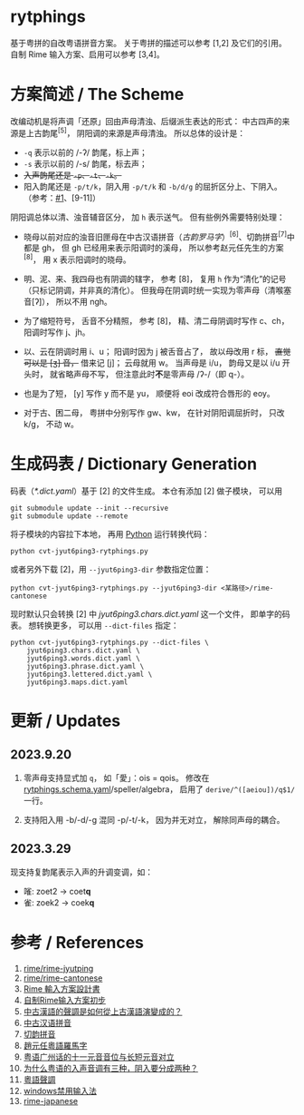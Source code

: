 # rytphings

基于粤拼的自改粤语拼音方案。
关于粤拼的描述可以参考 [1,2] 及它们的引用。
自制 Rime 输入方案、启用可以参考 [3,4]。

# 方案简述 / The Scheme

改编动机是将声调「还原」回由声母清浊、后缀派生表达的形式：
中古四声的来源是上古韵尾<sup>[5]</sup>，
阴阳调的来源是声母清浊。
所以总体的设计是：

- `-q` 表示以前的 /-ʔ/ 韵尾，标上声；
- `-s` 表示以前的 /-s/ 韵尾，标去声；
- ~~入声韵尾还是 `-p`、`-t`、`-k`。~~
- 阳入韵尾还是 `-p/t/k`，阴入用 `-p/t/k` 和 `-b/d/g` 的屈折区分上、下阴入。
（参考：[#1](https://github.com/iTomxy/rytphings/issues/1)、[9-11]）

阴阳调总体以清、浊音辅音区分，
加 `h` 表示送气。
但有些例外需要特别处理：

- 晓母以前对应的浊音旧匣母在中古汉语拼音（*古韵罗马字*）<sup>[6]</sup>、切韵拼音<sup>[7]</sup>中都是 gh，
但 gh 已经用来表示阳调时的溪母，
所以参考赵元任先生的方案<sup>[8]</sup>，
用 x 表示阳调时的晓母。

- 明、泥、来、我四母也有阴调的辖字，
参考 [8]，
复用 `h` 作为“清化”的记号（只标记阴调，并非真的清化）。
但我母在阴调时统一实现为零声母（清喉塞音[ʔ]），
所以不用 ngh。

- 为了缩短符号，
舌音不分精照，
参考 [8]，
精、清二母阴调时写作 c、ch，
阳调时写作 j、jh。

- 以、云在阴调时用 i、u；
阳调时因为 j 被舌音占了，
故以母改用 r 标，
~~直觉可以是 [ʒ] 音，~~
借来记 [j]；
云母就用 w。
当声母是 i/u，
韵母又是以 i/u 开头时，
就省略声母不写，
但注意此时**不**是零声母 /ʔ-/（即 q-）。

- 也是为了短，
[y] 写作 y 而不是 yu，
顺便将 eoi 改成符合唇形的 eoy。

- 对于古、困二母，
粤拼中分别写作 gw、kw，
在针对阴阳调屈折时，
只改 k/g，
不动 w。

# 生成码表 / Dictionary Generation

码表（*\*.dict.yaml*）基于 [2] 的文件生成。
本仓有添加 [2] 做子模块，
可以用

```shell
git submodule update --init --recursive
git submodule update --remote
```

将子模块的内容拉下本地，
再用 [Python](https://www.python.org/) 运行转换代码：

```shell
python cvt-jyut6ping3-rytphings.py
```

或者另外下载 [2]，用 `--jyut6ping3-dir` 参数指定位置：

```shell
python cvt-jyut6ping3-rytphings.py --jyut6ping3-dir <某路径>/rime-cantonese
```

现时默认只会转换 [2] 中 *jyut6ping3.chars.dict.yaml* 这一个文件，
即单字的码表。
想转换更多，
可以用 `--dict-files` 指定：

```shell
python cvt-jyut6ping3-rytphings.py --dict-files \
    jyut6ping3.chars.dict.yaml \
    jyut6ping3.words.dict.yaml \
    jyut6ping3.phrase.dict.yaml \
    jyut6ping3.lettered.dict.yaml \
    jyut6ping3.maps.dict.yaml
```

# 更新 / Updates

## 2023.9.20

1. 零声母支持显式加 `q`，
如「愛」：ois = qois。
修改在 [rytphings.schema.yaml](rytphings.schema.yaml)/speller/algebra，
启用了 `derive/^([aeiou])/q$1/` 一行。

2. 支持阳入用 -b/-d/-g 混同 -p/-t/-k，
因为并无对立，
解除同声母的耦合。

## 2023.3.29

现支持复韵尾表示入声的升调变调，如：
- 𠻘: zoet2 -> coet**q**
- 雀: zoek2 -> coek**q**

# 参考 / References

1. [rime/rime-jyutping](https://github.com/rime/rime-jyutping)
2. [rime/rime-cantonese](https://github.com/rime/rime-cantonese)
3. [Rime 輸入方案設計書](https://github.com/rime/home/wiki/RimeWithSchemata)
4. [自制Rime输入方案初步](https://zhuanlan.zhihu.com/p/576244701)
5. [中古漢語的聲調是如何從上古漢語演變成的？](https://www.zhihu.com/question/319038478/answer/1375097629)
6. [中古汉语拼音](https://zh.wikipedia.org/wiki/Wikipedia:%E4%B8%AD%E5%8F%A4%E6%BC%A2%E8%AA%9E%E6%8B%BC%E9%9F%B3)
7. [切韵拼音](https://zhuanlan.zhihu.com/p/478751152)
8. [趙元任粵語羅馬字](https://zh-yue.wikipedia.org/wiki/%E8%B6%99%E5%85%83%E4%BB%BB%E7%B2%B5%E8%AA%9E%E7%BE%85%E9%A6%AC%E5%AD%97)
9. [粤语广州话的十一元音音位与长短元音对立](https://zhuanlan.zhihu.com/p/265020710)
10. [为什么粤语的入声音调有三种，阴入要分成两种？](https://www.zhihu.com/question/36615633)
11. [粵語聲調](https://zh.m.wikipedia.org/zh/%E7%B2%B5%E8%AA%9E%E8%81%B2%E8%AA%BF)
12. [windows禁用输入法](https://blog.csdn.net/HackerTom/article/details/131114830)
13. [rime-japanese](https://github.com/gkovacs/rime-japanese)
